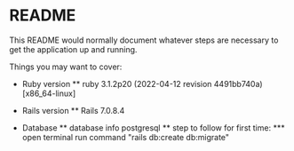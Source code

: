 # README

This README would normally document whatever steps are necessary to get the
application up and running.

Things you may want to cover:

* Ruby version
** ruby 3.1.2p20 (2022-04-12 revision 4491bb740a) [x86_64-linux]

* Rails version
** Rails 7.0.8.4

* Database
** database info postgresql
** step to follow for first time:
*** open terminal run command "rails db:create db:migrate"

